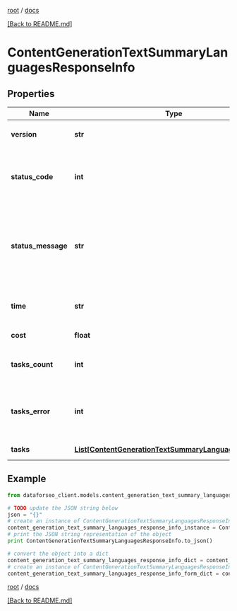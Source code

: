 [root](./../ "root") / [docs](./ "docs")

[[Back to README.md]](./../README.md "[Back to README.md]")

# ContentGenerationTextSummaryLanguagesResponseInfo

## Properties

Name | Type | Description | Notes
------------ | ------------- | ------------- | -------------
**version** | **str** | the current version of the API | [optional]
**status_code** | **int** | general status code you can find the full list of the response codes here | [optional]
**status_message** | **str** | general informational message you can find the full list of general informational messages here | [optional]
**time** | **str** | total execution time, seconds | [optional]
**cost** | **float** | total tasks cost, USD | [optional]
**tasks_count** | **int** | the number of tasks in the tasks array | [optional]
**tasks_error** | **int** | the number of tasks in the tasks array returned with an error | [optional]
**tasks** | [**List[ContentGenerationTextSummaryLanguagesTaskInfo]**](ContentGenerationTextSummaryLanguagesTaskInfo.md) | array of tasks | [optional]

## Example

```python
from dataforseo_client.models.content_generation_text_summary_languages_response_info import ContentGenerationTextSummaryLanguagesResponseInfo

# TODO update the JSON string below
json = "{}"
# create an instance of ContentGenerationTextSummaryLanguagesResponseInfo from a JSON string
content_generation_text_summary_languages_response_info_instance = ContentGenerationTextSummaryLanguagesResponseInfo.from_json(json)
# print the JSON string representation of the object
print ContentGenerationTextSummaryLanguagesResponseInfo.to_json()

# convert the object into a dict
content_generation_text_summary_languages_response_info_dict = content_generation_text_summary_languages_response_info_instance.to_dict()
# create an instance of ContentGenerationTextSummaryLanguagesResponseInfo from a dict
content_generation_text_summary_languages_response_info_form_dict = content_generation_text_summary_languages_response_info.from_dict(content_generation_text_summary_languages_response_info_dict)
```

  

[root](./../ "root") / [docs](./ "docs")

[[Back to README.md]](./../README.md "[Back to README.md]")